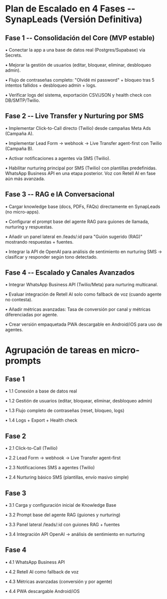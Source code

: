# Plan de Escalado en 4 Fases -- SynapLeads (Versión Definitiva)

## Fase 1 -- Consolidación del Core (MVP estable)

• Conectar la app a una base de datos real (Postgres/Supabase) vía
Secrets.

• Mejorar la gestión de usuarios (editar, bloquear, eliminar, desbloqueo
admin).

• Flujo de contraseñas completo: "Olvidé mi password" + bloqueo tras 5
intentos fallidos + desbloqueo admin + logs.

• Verificar logs del sistema, exportación CSV/JSON y health check con
DB/SMTP/Twilio.

## Fase 2 -- Live Transfer y Nurturing por SMS

• Implementar Click-to-Call directo (Twilio) desde campañas Meta Ads
(Campaña A).

• Implementar Lead Form → webhook → Live Transfer agent-first con Twilio
(Campaña B).

• Activar notificaciones a agentes vía SMS (Twilio).

• Habilitar nurturing principal por SMS (Twilio) con plantillas
predefinidas. WhatsApp Business API en una etapa posterior. Voz con
Retell AI en fase aún más avanzada.

## Fase 3 -- RAG e IA Conversacional

• Cargar knowledge base (docs, PDFs, FAQs) directamente en SynapLeads
(no micro-apps).

• Configurar el prompt base del agente RAG para guiones de llamada,
nurturing y respuestas.

• Añadir un panel lateral en /leads/:id para "Guión sugerido (RAG)"
mostrando respuestas + fuentes.

• Integrar la API de OpenAI para análisis de sentimiento en nurturing
SMS → clasificar y responder según tono detectado.

## Fase 4 -- Escalado y Canales Avanzados

• Integrar WhatsApp Business API (Twilio/Meta) para nurturing
multicanal.

• Evaluar integración de Retell AI solo como fallback de voz (cuando
agente no contesta).

• Añadir métricas avanzadas: Tasa de conversión por canal y métricas
diferenciadas por agente.

• Crear versión empaquetada PWA descargable en Android/iOS para uso de
agentes.

# Agrupación de tareas en micro-prompts

## Fase 1

• 1.1 Conexión a base de datos real

• 1.2 Gestión de usuarios (editar, bloquear, eliminar, desbloqueo admin)

• 1.3 Flujo completo de contraseñas (reset, bloqueo, logs)

• 1.4 Logs + Export + Health check

## Fase 2

• 2.1 Click-to-Call (Twilio)

• 2.2 Lead Form → webhook → Live Transfer agent-first

• 2.3 Notificaciones SMS a agentes (Twilio)

• 2.4 Nurturing básico SMS (plantillas, envío masivo simple)

## Fase 3

• 3.1 Carga y configuración inicial de Knowledge Base

• 3.2 Prompt base del agente RAG (guiones y nurturing)

• 3.3 Panel lateral /leads/:id con guiones RAG + fuentes

• 3.4 Integración API OpenAI → análisis de sentimiento en nurturing

## Fase 4

• 4.1 WhatsApp Business API

• 4.2 Retell AI como fallback de voz

• 4.3 Métricas avanzadas (conversión y por agente)

• 4.4 PWA descargable Android/iOS
